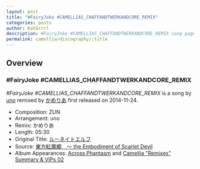 ```yaml
---
layout: post
title: "#FairyJoke #CAMELLIAS_CHAFFANDTWERKANDCORE_REMIX"
categories: posts
author: KatGrrrl
description: #FairyJoke #CAMELLIAS_CHAFFANDTWERKANDCORE_REMIX song page
permalink: camellia/discography/:title
---
```


## Overview

### #FairyJoke #CAMELLIAS_CHAFFANDTWERKANDCORE_REMIX

*#FairyJoke #CAMELLIAS_CHAFFANDTWERKANDCORE_REMIX* is a song by [uno](#) remixed by [かめりあ](/camellia) first released on 2014-11-24.

* Composition: ZUN
* Arrangement: uno
* Remix: かめりあ
* Length: 05:30
* Original Title: [ルーネイトエルフ](https://en.touhouwiki.net/index.php?title=%E3%83%AB%E3%83%BC%E3%83%8D%E3%82%A4%E3%83%88%E3%82%A8%E3%83%AB%E3%83%95)
* Source: [東方紅魔郷　～ the Embodiment of Scarlet Devil](https://en.touhouwiki.net/wiki/Embodiment_of_Scarlet_Devil)
* Album Appearances: [Across Phantasm](https://web.archive.org/web/20150122033026/http://www.iosysos.com/cd/tohou8/) and [Camellia "Remixes" Summary & VIPs 02](/camellia/albums/Camellia-Remixes-Summary-VIPs-02)
